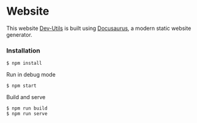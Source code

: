 # Website


This website [Dev-Utils](https://www.dev-utils.net/) is built using [Docusaurus](https://docusaurus.io/), a modern static website generator.

### Installation

```
$ npm install
```


Run in debug mode
```
$ npm start
```


Build and serve
```
$ npm run build
$ npm run serve
```